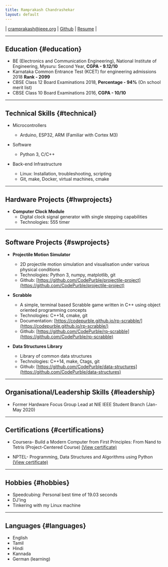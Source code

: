 ```yaml
---
title: Ramprakash Chandrashekar
layout: default
---
```


| [cramprakash@ieee.org](cramprakash@ieee.org) | [Github](https://github.com/CodePurble) | [Resume](./assets/resume.pdf) |

------

## Education {#education}

* BE (Electronics and Communication Engineering), National Institute of Engineering, Mysuru: Second Year, **CGPA - 9.12/10**
* Karnataka Common Entrance Test (KCET) for engineering admissions 2018 **Rank - 2099**
* CBSE Class 12 Board Examinations 2018, **Percentage - 94%** (On school merit list)
* CBSE Class 10 Board Examinations 2016, **CGPA - 10/10**

------

## Technical Skills {#technical}

* Microcontrollers
	* Arduino, ESP32, ARM (Familiar with Cortex M3)

* Software
	* Python 3, C/C++

* Back-end Infrastructure
	* Linux: Installation, troubleshooting, scripting
	* Git, make, Docker, virtual machines, cmake

------

## Hardware Projects {#hwprojects}

* **Computer Clock Module**
	* Digital clock signal generator with single stepping capabilities
	* Technologies: 555 timer

------

## Software Projects {#swprojects}

* **Projectile Motion Simulator**
    * 2D projectile motion simulation and visualisation under various physical conditions
    * Technologies: Python 3, numpy, matplotlib, git
    * Github: [https://github.com/CodePurble/projectile-project](https://github.com/CodePurble/projectile-project)

* **Scrabble**
    * A simple, terminal based Scrabble game written in C++ using object oriented programming concepts
    * Technologies: C++14, cmake, git
    * Documentation: [https://codepurble.github.io/rp-scrabble/](https://codepurble.github.io/rp-scrabble/)
    * Github: [https://github.com/CodePurble/rp-scrabble](https://github.com/CodePurble/rp-scrabble)

* **Data Structures Library**
    * Library of common data structures
    * Technologies: C++14, make, Ctags, git
    * Github: [https://github.com/CodePurble/data-structures](https://github.com/CodePurble/data-structures)

------

## Organisational/Leadership Skills {#leadership}

* Former Hardware Focus Group Lead at NIE IEEE Student Branch (Jan-May 2020)

------

## Certifications {#certifications}

* Coursera- Build a Modern Computer from First Principles: From Nand to Tetris (Project-Centered Course)
 [(View certificate)](https://coursera.org/verify/U4LUX294BDPL)

* NPTEL- Programming, Data Structures and Algorithms using Python
 [(View certificate)](./assets/Programming-Data-Structures-and-Algorithms-using-Python-certificate.jpg)

------

## Hobbies {#hobbies}

* Speedcubing: Personal best time of 19.03 seconds
* DJ'ing
* Tinkering with my Linux machine

------

## Languages {#languages}

* English
* Tamil
* Hindi
* Kannada
* German (learning)
